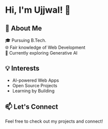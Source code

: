 # Hi, I'm Ujjwal! 👋

## 🚀 About Me  
🎓 Pursuing B.Tech.  
🌐 Fair knowledge of Web Development  
🧠 Currently exploring Generative AI

## 💡 Interests  
- AI-powered Web Apps  
- Open Source Projects  
- Learning by Building  

## 📫 Let's Connect  
Feel free to check out my projects and connect!  
